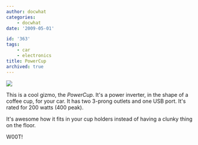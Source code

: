 ```yaml
---
author: docwhat
categories:
    - docwhat
date: '2009-05-01'

id: '363'
tags:
    - car
    - electronics
title: PowerCup
archived: true
---
```


[![](//ws-na.amazon-adsystem.com/widgets/q?_encoding=UTF8&ASIN=B0042X8XQE&Format=_SL250_&ID=AsinImage&MarketPlace=US&ServiceVersion=20070822&WS=1&tag=thedocwha-20&language=en_US)](https://www.amazon.com/gp/product/B0042X8XQE/ref=as_li_ss_il?ie=UTF8&linkCode=li3&tag=thedocwha-20&linkId=48e9e89a70c65985b26d87923d0b587b&language=en_US)<img src="https://ir-na.amazon-adsystem.com/e/ir?t=thedocwha-20&amp;language=en_US&amp;l=li3&amp;o=1&amp;a=B0042X8XQE" width="1" height="1" />

This is a cool gizmo, the _PowerCup_. It's a power inverter, in the shape of a
coffee cup, for your car. It has two 3-prong outlets and one USB port. It's
rated for 200 watts (400 peak).

It's awesome how it fits in your cup holders instead of having a clunky thing
on the floor.

<!-- more -->

W00T!
